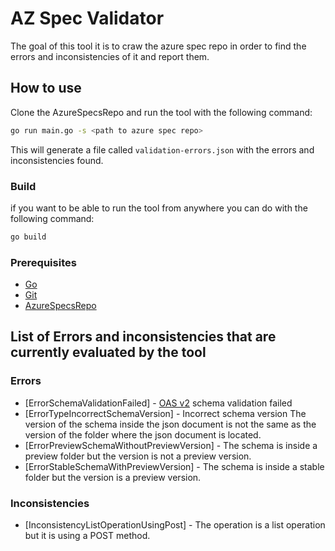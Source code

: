 #  AZ Spec Validator

The goal of this tool it is to craw the azure spec repo in order to find the errors and inconsistencies of it and report them.

##  How to use

Clone the AzureSpecsRepo and run the tool with the following command:

```bash
go run main.go -s <path to azure spec repo>
```

This will generate a file called `validation-errors.json` with the errors and inconsistencies found.

###  Build

if you want to be able to run the tool from anywhere you can do with the following command:

```bash
go build
```

###  Prerequisites

- [Go](https://golang.org/doc/install)
- [Git](https://git-scm.com/downloads)
- [AzureSpecsRepo](https://github.com/Azure/azure-rest-api-specs)


## List of Errors and inconsistencies that are currently evaluated by the tool

###  Errors

- [ErrorSchemaValidationFailed] - [OAS v2](https://swagger.io/specification/v2/) schema validation failed
- [ErrorTypeIncorrectSchemaVersion] - Incorrect schema version The version of the schema inside the json document is not the same as the version of the folder where the json document is located.
- [ErrorPreviewSchemaWithoutPreviewVersion] - The schema is inside a preview folder but the version is not a preview version.
- [ErrorStableSchemaWithPreviewVersion] - The schema is inside a stable folder but the version is a preview version.

###  Inconsistencies

- [InconsistencyListOperationUsingPost] - The operation is a list operation but it is using a POST method.